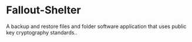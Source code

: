 # Fallout-Shelter

A backup and restore files and folder software application that uses public key cryptography standards..
